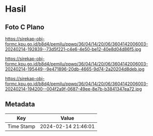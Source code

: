 # Hasil

## Foto C Plano

https://sirekap-obj-formc.kpu.go.id/b8d4/pemilu/ppwp/36/04/14/20/06/3604142006003-20240214-192839--73d5f221-c4e6-4e50-be12-40e8d04d86f5.jpg

https://sirekap-obj-formc.kpu.go.id/b8d4/pemilu/ppwp/36/04/14/20/06/3604142006003-20240214-195449--9e471896-20db-4665-9d74-2a20204d8deb.jpg

https://sirekap-obj-formc.kpu.go.id/b8d4/pemilu/ppwp/36/04/14/20/06/3604142006003-20240214-194200--004f2a9f-0687-49ee-8e7b-b3841347ea72.jpg


## Metadata

| Key        | Value               |
| ---------- | ------------------- |
| Time Stamp | 2024-02-14 21:46:01 |



